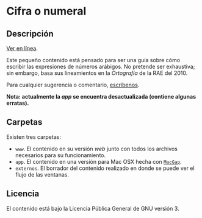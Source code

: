 # Cifra o numeral

## Descripción

[Ver en línea](http://cifraonumeral.perrotriste.io/).

Este pequeño contenido está pensado para ser una guía sobre cómo escribir las expresiones de números arábigos. No pretende ser exhaustiva; sin embargo, basa sus lineamientos en la *Ortografía* de la RAE del 2010.

Para cualquier sugerencia o comentario, [escríbenos](mailto:contacto@perrotriste.org).

**Nota: actualmente la *app* se encuentra desactualizada (contiene algunas erratas).**

## Carpetas

Existen tres carpetas:
- `www`. El contenido en su versión *web* junto con todos los archivos necesarios para su funcionamiento.
- `app`. El contenido en una versión para Mac OSX hecha con [`MacGap`](https://github.com/MacGapProject/MacGap1).
- `externos`. El borrador del contenido realizado en donde se puede ver el flujo de las ventanas.

## Licencia

El contenido está bajo la Licencia Pública General de GNU versión 3.

